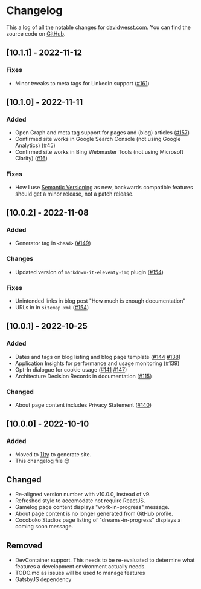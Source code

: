 # Changelog
This a log of all the notable changes for [davidwesst.com](https://www.davidwesst.com/). You can find the source code on [GitHub](https://github.com/davidwesst/website).

## [10.1.1] - 2022-11-12
### Fixes
- Minor tweaks to meta tags for LinkedIn support ([#161](https://github.com/davidwesst/website/issues/161))

## [10.1.0] - 2022-11-11
### Added
- Open Graph and meta tag support for pages and (blog) articles ([#157](https://github.com/davidwesst/website/issues/157))
- Confirmed site works in Google Search Console (not using Google Analytics) ([#45](https://github.com/davidwesst/website/issues/45))
- Confirmed site works in Bing Webmaster Tools (not using Microsoft Clarity) ([#16](https://github.com/davidwesst/website/issues/16))

### Fixes
- How I use [Semantic Versioning](https://semver.org) as new, backwards compatible features should get a minor release, not a patch release.

## [10.0.2] - 2022-11-08
### Added
- Generator tag in `<head>` ([#149](https://github.com/davidwesst/website/issues/149))

### Changes
- Updated version of `markdown-it-eleventy-img` plugin ([#154](https://github.com/davidwesst/website/issues/154))

### Fixes
- Unintended links in blog post "How much is enough documentation"
- URLs in in `sitemap.xml` ([#154](https://github.com/davidwesst/website/issues/154))

## [10.0.1] - 2022-10-25
### Added
- Dates and tags on blog listing and blog page template ([#144](https://github.com/davidwesst/website/issues/144) [#138](https://github.com/davidwesst/website/issues/138))
- Application Insights for performance and usage monitoring ([#139](https://github.com/davidwesst/website/issues/139))
- Opt-In dialogue for cookie usage ([#141](https://github.com/davidwesst/website/issues/141) [#147](https://github.com/davidwesst/website/issues/147))
- Architecture Decision Records in documentation ([#115](https://github.com/davidwesst/website/issues/115))

### Changed
- About page content includes Privacy Statement ([#140](https://github.com/davidwesst/website/issues/140))

## [10.0.0] - 2022-10-10
### Added
- Moved to [11ty](https://11ty.dev) to generate site.
- This changelog file 😊

## Changed
- Re-aligned version number with v10.0.0, instead of v9.
- Refreshed style to accomodate not require ReactJS.
- Gamelog page content displays "work-in-progress" message.
- About page content is no longer generated from GitHub profile.
- Cocoboko Studios page listing of "dreams-in-progress" displays a coming soon message.

## Removed
- DevContainer support. This needs to be re-evaluated to determine what features a development environment actually needs.
- TODO.md as issues will be used to manage features
- GatsbyJS dependency

